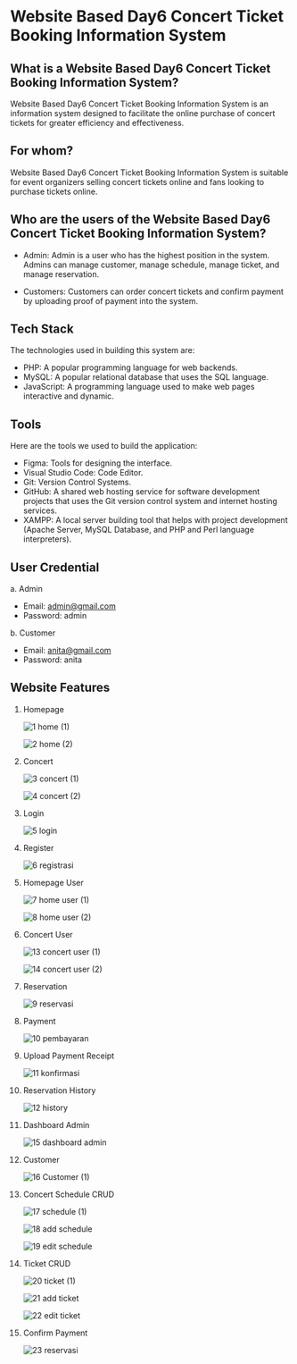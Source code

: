 # Website Based Day6 Concert Ticket Booking Information System

## What is a Website Based Day6 Concert Ticket Booking Information System?

Website Based Day6 Concert Ticket Booking Information System is an information system designed to facilitate the online purchase of concert tickets for greater efficiency and effectiveness.

## For whom?

Website Based Day6 Concert Ticket Booking Information System is suitable for event organizers selling concert tickets online and fans looking to purchase tickets online.

## Who are the users of the Website Based Day6 Concert Ticket Booking Information System?

- Admin: Admin is a user who has the highest position in the system. Admins can manage customer, manage schedule, manage ticket, and manage reservation.

- Customers: Customers can order concert tickets and confirm payment by uploading proof of payment into the system.

## Tech Stack

The technologies used in building this system are:
- PHP: A popular programming language for web backends.
- MySQL: A popular relational database that uses the SQL language.
- JavaScript: A programming language used to make web pages interactive and dynamic.

## Tools

Here are the tools we used to build the application:

- Figma: Tools for designing the interface.
- Visual Studio Code: Code Editor.
- Git: Version Control Systems.
- GitHub: A shared web hosting service for software development projects that uses the Git version control system and internet hosting services.
- XAMPP: A local server building tool that helps with project development (Apache Server, MySQL Database, and PHP and Perl language interpreters).

## User Credential

a. Admin
- Email: admin@gmail.com
- Password: admin
  
b. Customer
- Email: anita@gmail.com
- Password: anita


## Website Features

1. Homepage
   
   ![1  home (1)](https://github.com/indahcf/Website-Based-Day6-Concert-Ticket-Booking-Information-System/assets/104883886/6bc5273d-78cf-4452-9f97-641fcadc2cd2)

   ![2  home (2)](https://github.com/indahcf/Website-Based-Day6-Concert-Ticket-Booking-Information-System/assets/104883886/8d0db352-4e9c-4dae-b53e-37a17696b326)
   
2. Concert

   ![3  concert (1)](https://github.com/indahcf/Website-Based-Day6-Concert-Ticket-Booking-Information-System/assets/104883886/9057d489-664c-4c77-b9c9-3e458c160e4b)
   
   ![4  concert (2)](https://github.com/indahcf/Website-Based-Day6-Concert-Ticket-Booking-Information-System/assets/104883886/249ec797-8d1b-4678-9b16-2be1f93191ef)

3. Login

   ![5  login](https://github.com/indahcf/Website-Based-Day6-Concert-Ticket-Booking-Information-System/assets/104883886/cbc83c98-fedf-4904-8efd-1c1ad24b89c1)

4. Register

   ![6  registrasi](https://github.com/indahcf/Website-Based-Day6-Concert-Ticket-Booking-Information-System/assets/104883886/adc2588b-3228-4613-9b5d-7c56401be627)
   
5. Homepage User

   ![7  home user (1)](https://github.com/indahcf/Website-Based-Day6-Concert-Ticket-Booking-Information-System/assets/104883886/517aebb7-abaa-48fe-9ab4-17687ad35fda)
   
   ![8  home user (2)](https://github.com/indahcf/Website-Based-Day6-Concert-Ticket-Booking-Information-System/assets/104883886/68a82e56-2457-49ae-b5e2-ceb00276b78d)

6. Concert User

   ![13  concert user (1)](https://github.com/indahcf/Website-Based-Day6-Concert-Ticket-Booking-Information-System/assets/104883886/0817e516-e98d-4a53-9759-f1ae4e0be77a)
   
   ![14  concert user (2)](https://github.com/indahcf/Website-Based-Day6-Concert-Ticket-Booking-Information-System/assets/104883886/f1e3a691-aaf2-489e-ba10-dabb328f4c14)

7. Reservation

   ![9  reservasi](https://github.com/indahcf/Website-Based-Day6-Concert-Ticket-Booking-Information-System/assets/104883886/3a38b17b-1302-49c7-b6b0-2ba0fd88c6f2)
   
8. Payment

   ![10  pembayaran](https://github.com/indahcf/Website-Based-Day6-Concert-Ticket-Booking-Information-System/assets/104883886/62a387f2-bc06-486f-aa17-6657d6960281)
   
9. Upload Payment Receipt

   ![11  konfirmasi](https://github.com/indahcf/Website-Based-Day6-Concert-Ticket-Booking-Information-System/assets/104883886/941d2ec1-3dfd-47f7-a9ef-7c126afa6912)
   
10. Reservation History

    ![12  history](https://github.com/indahcf/Website-Based-Day6-Concert-Ticket-Booking-Information-System/assets/104883886/b80f49bd-ee74-46e1-96e6-88a91368e0a1)
    
11. Dashboard Admin

    ![15  dashboard admin](https://github.com/indahcf/Website-Based-Day6-Concert-Ticket-Booking-Information-System/assets/104883886/14442e8d-3d50-4040-8e04-5e59549637e4)
    
12. Customer

    ![16  Customer (1)](https://github.com/indahcf/Website-Based-Day6-Concert-Ticket-Booking-Information-System/assets/104883886/951af7a7-a955-40ae-8749-830e0694b742)
    
13. Concert Schedule CRUD

    ![17  schedule (1)](https://github.com/indahcf/Website-Based-Day6-Concert-Ticket-Booking-Information-System/assets/104883886/1f152c2f-f6b6-4313-96ad-d9ff5be13620)
    
    ![18  add schedule](https://github.com/indahcf/Website-Based-Day6-Concert-Ticket-Booking-Information-System/assets/104883886/d9da0023-f260-4f0b-8111-6f9dd197805a)
    
    ![19  edit schedule](https://github.com/indahcf/Website-Based-Day6-Concert-Ticket-Booking-Information-System/assets/104883886/f5a23028-e316-4b3b-b4d1-e5677a7d801a)
    
14. Ticket CRUD

    ![20  ticket (1)](https://github.com/indahcf/Website-Based-Day6-Concert-Ticket-Booking-Information-System/assets/104883886/823e95a1-8cc8-4364-a8f8-c0ef3a963e57)
    
    ![21  add ticket](https://github.com/indahcf/Website-Based-Day6-Concert-Ticket-Booking-Information-System/assets/104883886/35e1e2ae-688e-464d-92e4-8973172996e2)

    ![22  edit ticket](https://github.com/indahcf/Website-Based-Day6-Concert-Ticket-Booking-Information-System/assets/104883886/8eb16847-71cb-47dc-bbbd-05afa4261b8b)
    
15. Confirm Payment

    ![23  reservasi](https://github.com/indahcf/Website-Based-Day6-Concert-Ticket-Booking-Information-System/assets/104883886/e8285a66-bd04-4578-8659-0f10a2dd3973)
